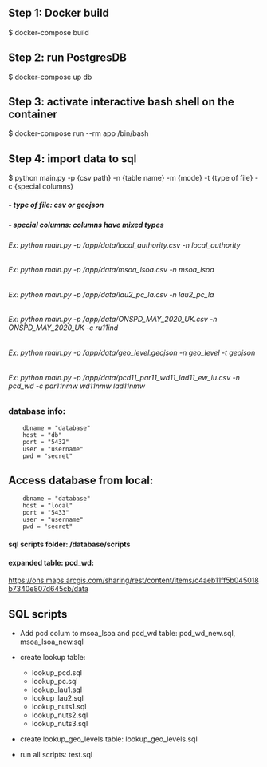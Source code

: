 
## Step 1: Docker build
$ docker-compose build
## Step 2: run PostgresDB
$ docker-compose up db
## Step 3: activate interactive bash shell on the container
$ docker-compose run --rm app /bin/bash
## Step 4: import data to sql
$ python main.py -p {csv path} -n {table name} -m {mode} -t {type of file} -c {special columns}

##### - type of file: csv or geojson
##### - special columns: columns have mixed types

###### Ex: python main.py -p /app/data/local_authority.csv -n local_authority
###### Ex: python main.py -p /app/data/msoa_lsoa.csv -n msoa_lsoa
###### Ex: python main.py -p /app/data/lau2_pc_la.csv -n lau2_pc_la
###### Ex: python main.py -p /app/data/ONSPD_MAY_2020_UK.csv -n ONSPD_MAY_2020_UK -c ru11ind
###### Ex: python main.py -p /app/data/geo_level.geojson -n geo_level -t geojson
###### Ex: python main.py -p /app/data/pcd11_par11_wd11_lad11_ew_lu.csv -n pcd_wd -c par11nmw wd11nmw lad11nmw



### database info:         
        dbname = "database"
        host = "db"
        port = "5432"
        user = "username"
        pwd = "secret"
        
## Access database from local:
        dbname = "database"
        host = "local"
        port = "5433"
        user = "username"
        pwd = "secret"
        
#### sql scripts folder: /database/scripts
#### expanded table: pcd_wd: 
https://ons.maps.arcgis.com/sharing/rest/content/items/c4aeb11ff5b045018b7340e807d645cb/data


## SQL scripts
+ Add pcd colum to msoa_lsoa and pcd_wd table: pcd_wd_new.sql, msoa_lsoa_new.sql

+ create lookup table:
    - lookup_pcd.sql
    - lookup_pc.sql
    - lookup_lau1.sql
    - lookup_lau2.sql
    - lookup_nuts1.sql
    - lookup_nuts2.sql
    - lookup_nuts3.sql
 
+ create lookup_geo_levels table: lookup_geo_levels.sql

+ run all scripts: test.sql